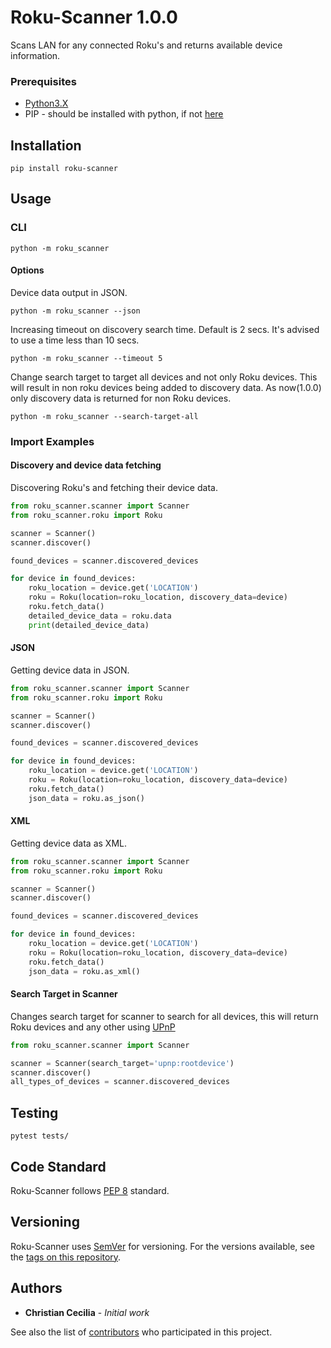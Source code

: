 # Roku-Scanner 1.0.0

Scans LAN for any connected Roku's and returns available device information.

### Prerequisites
* [Python3.X](https://www.python.org/downloads/)
* PIP - should be installed with python, if not [here](https://pip.pypa.io/en/stable/installing/)

## Installation
```shell script
pip install roku-scanner
```

## Usage

### CLI
```shell script
python -m roku_scanner
```

#### Options
Device data output in JSON.
```shell script
python -m roku_scanner --json
```

Increasing timeout on discovery search time. Default is 2 secs. It's advised to use a time less than 10 secs.
```shell script
python -m roku_scanner --timeout 5
```

Change search target to target all devices and not only Roku devices. This will result in non roku devices being added to discovery data. As now(1.0.0) only discovery data is returned for non Roku devices.
```shell script
python -m roku_scanner --search-target-all
```

### Import Examples

#### Discovery and device data fetching
Discovering Roku's and fetching their device data.
```python
from roku_scanner.scanner import Scanner
from roku_scanner.roku import Roku

scanner = Scanner()
scanner.discover()

found_devices = scanner.discovered_devices

for device in found_devices:
    roku_location = device.get('LOCATION')
    roku = Roku(location=roku_location, discovery_data=device)
    roku.fetch_data()
    detailed_device_data = roku.data
    print(detailed_device_data)
```

#### JSON
Getting device data in JSON.
```python
from roku_scanner.scanner import Scanner
from roku_scanner.roku import Roku

scanner = Scanner()
scanner.discover()

found_devices = scanner.discovered_devices

for device in found_devices:
    roku_location = device.get('LOCATION')
    roku = Roku(location=roku_location, discovery_data=device)
    roku.fetch_data()
    json_data = roku.as_json()
```

#### XML
Getting device data as XML.
```python
from roku_scanner.scanner import Scanner
from roku_scanner.roku import Roku

scanner = Scanner()
scanner.discover()

found_devices = scanner.discovered_devices

for device in found_devices:
    roku_location = device.get('LOCATION')
    roku = Roku(location=roku_location, discovery_data=device)
    roku.fetch_data()
    json_data = roku.as_xml()
```

#### Search Target in Scanner
Changes search target for scanner to search for all devices, this will return Roku devices and any other using [UPnP](https://en.wikipedia.org/wiki/Universal_Plug_and_Play)
```python
from roku_scanner.scanner import Scanner

scanner = Scanner(search_target='upnp:rootdevice')
scanner.discover()
all_types_of_devices = scanner.discovered_devices
```

## Testing

```shell script
pytest tests/
```

## Code Standard
Roku-Scanner follows [PEP 8](https://www.python.org/dev/peps/pep-0008/) standard. 

## Versioning

Roku-Scanner uses [SemVer](http://semver.org/) for versioning. For the versions available, see the [tags on this repository](https://github.com/CCecilia/Roku-Scanner/tags).

## Authors

* **Christian Cecilia** - *Initial work*

See also the list of [contributors](https://github.com/CCecilia/Roku-Scanner/graphs/contributors) who participated in this project.
